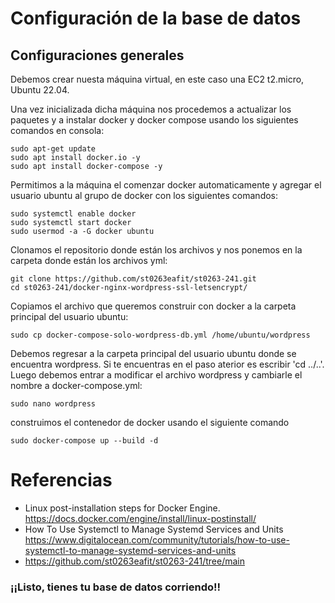 # Configuración de la base de datos
## Configuraciones generales 
Debemos crear nuesta máquina virtual, en este caso una EC2 t2.micro, Ubuntu 22.04. 

Una vez inicializada dicha máquina nos procedemos a actualizar los paquetes y a instalar docker y docker compose usando los siguientes comandos en consola:

```shell
sudo apt-get update
sudo apt install docker.io -y
sudo apt install docker-compose -y
```

Permitimos a la máquina el comenzar docker automaticamente y agregar el usuario ubuntu al grupo de docker con los siguientes comandos:

```shell
sudo systemctl enable docker
sudo systemctl start docker
sudo usermod -a -G docker ubuntu
```

Clonamos el repositorio donde están los archivos y nos ponemos en la carpeta donde están los archivos yml:

```shell
git clone https://github.com/st0263eafit/st0263-241.git
cd st0263-241/docker-nginx-wordpress-ssl-letsencrypt/
```

Copiamos el archivo que queremos construir con docker a la carpeta principal del usuario ubuntu:

```shell
sudo cp docker-compose-solo-wordpress-db.yml /home/ubuntu/wordpress
```

Debemos regresar a la carpeta principal del usuario ubuntu donde se encuentra wordpress. Si te encuentras en el paso aterior es escribir 'cd ../..'.
Luego debemos entrar a modificar el archivo wordpress y cambiarle el nombre a docker-compose.yml:

```shell
sudo nano wordpress
```

construimos el contenedor de docker usando el siguiente comando

```shell
sudo docker-compose up --build -d
```
# Referencias
- Linux post-installation steps for Docker Engine.
  https://docs.docker.com/engine/install/linux-postinstall/
- How To Use Systemctl to Manage Systemd Services and Units
  https://www.digitalocean.com/community/tutorials/how-to-use-systemctl-to-manage-systemd-services-and-units
- https://github.com/st0263eafit/st0263-241/tree/main


### ¡¡Listo, tienes tu base de datos corriendo!!
